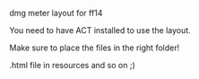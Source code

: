 dmg meter layout for ff14

You need to have ACT installed to use the layout.

Make sure to place the files in the right folder!

.html file in resources and so on ;)
